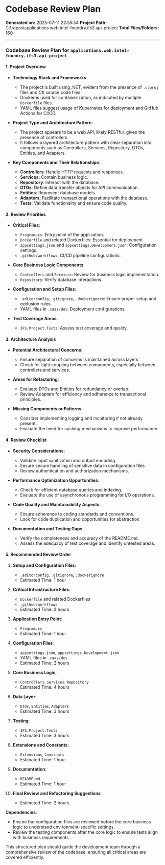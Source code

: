 # Codebase Review Plan

**Generated on:** 2025-07-11 22:55:54
**Project Path:** C:\repos\applications.web.intel-foundry.ifs3.api-project
**Total Files/Folders:** 160

---

### Codebase Review Plan for `applications.web.intel-foundry.ifs3.api-project`

#### 1. Project Overview

- **Technology Stack and Frameworks**:
  - The project is built using .NET, evident from the presence of `.csproj` files and C# source code files.
  - Docker is used for containerization, as indicated by multiple `Dockerfile` files.
  - YAML files suggest usage of Kubernetes for deployment and GitHub Actions for CI/CD.

- **Project Type and Architecture Pattern**:
  - The project appears to be a web API, likely RESTful, given the presence of controllers.
  - It follows a layered architecture pattern with clear separation into components such as Controllers, Services, Repository, DTOs, Entities, and Adapters.

- **Key Components and Their Relationships**:
  - **Controllers**: Handle HTTP requests and responses.
  - **Services**: Contain business logic.
  - **Repository**: Interact with the database.
  - **DTOs**: Define data transfer objects for API communication.
  - **Entities**: Represent database models.
  - **Adapters**: Facilitate transactional operations with the database.
  - **Tests**: Validate functionality and ensure code quality.

#### 2. Review Priorities

- **Critical Files**:
  - `Program.cs`: Entry point of the application.
  - `Dockerfile` and related Dockerfiles: Essential for deployment.
  - `appsettings.json` and `appsettings.Development.json`: Configuration settings.
  - `.github/workflows`: CI/CD pipeline configurations.

- **Core Business Logic Components**:
  - `Controllers` and `Services`: Review for business logic implementation.
  - `Repository`: Verify database interactions.

- **Configuration and Setup Files**:
  - `.editorconfig`, `.gitignore`, `.dockerignore`: Ensure proper setup and exclusion rules.
  - YAML files in `.caas/dev`: Deployment configurations.

- **Test Coverage Areas**:
  - `IFS.Project.Tests`: Assess test coverage and quality.

#### 3. Architecture Analysis

- **Potential Architectural Concerns**:
  - Ensure separation of concerns is maintained across layers.
  - Check for tight coupling between components, especially between controllers and services.

- **Areas for Refactoring**:
  - Evaluate DTOs and Entities for redundancy or overlap.
  - Review Adapters for efficiency and adherence to transactional principles.

- **Missing Components or Patterns**:
  - Consider implementing logging and monitoring if not already present.
  - Evaluate the need for caching mechanisms to improve performance.

#### 4. Review Checklist

- **Security Considerations**:
  - Validate input sanitization and output encoding.
  - Ensure secure handling of sensitive data in configuration files.
  - Review authentication and authorization mechanisms.

- **Performance Optimization Opportunities**:
  - Check for efficient database queries and indexing.
  - Evaluate the use of asynchronous programming for I/O operations.

- **Code Quality and Maintainability Aspects**:
  - Ensure adherence to coding standards and conventions.
  - Look for code duplication and opportunities for abstraction.

- **Documentation and Testing Gaps**:
  - Verify the completeness and accuracy of the README.md.
  - Assess the adequacy of test coverage and identify untested areas.

#### 5. Recommended Review Order

1. **Setup and Configuration Files**:
   - `.editorconfig`, `.gitignore`, `.dockerignore`
   - Estimated Time: 1 hour

2. **Critical Infrastructure Files**:
   - `Dockerfile` and related Dockerfiles
   - `.github/workflows`
   - Estimated Time: 2 hours

3. **Application Entry Point**:
   - `Program.cs`
   - Estimated Time: 1 hour

4. **Configuration Files**:
   - `appsettings.json`, `appsettings.Development.json`
   - YAML files in `.caas/dev`
   - Estimated Time: 2 hours

5. **Core Business Logic**:
   - `Controllers`, `Services`, `Repository`
   - Estimated Time: 4 hours

6. **Data Layer**:
   - `DTOs`, `Entities`, `Adapters`
   - Estimated Time: 3 hours

7. **Testing**:
   - `IFS.Project.Tests`
   - Estimated Time: 3 hours

8. **Extensions and Constants**:
   - `Extensions`, `Constants`
   - Estimated Time: 1 hour

9. **Documentation**:
   - `README.md`
   - Estimated Time: 1 hour

10. **Final Review and Refactoring Suggestions**:
    - Estimated Time: 2 hours

**Dependencies**:
- Ensure the configuration files are reviewed before the core business logic to understand environment-specific settings.
- Review the testing components after the core logic to ensure tests align with business requirements.

This structured plan should guide the development team through a comprehensive review of the codebase, ensuring all critical areas are covered efficiently.